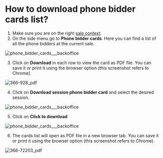 # How to download phone bidder cards list?

1. Make sure you are on the right [sale context](../sale/sale-context.md). 
2. On the side menu go to **Phone bidder cards**.
Here you can find a list of all the phone bidders at the current sale.

![phone_bidder_cards___backoffice](https://user-images.githubusercontent.com/20393485/46948541-2386cf80-d087-11e8-97a0-1b77501e3b59.jpg)

3. Click on **Download** in each row to view the card as PDF file. You can save it or print it using the browser option (this screenshot refers to Chrome).

![366-928_pdf](https://user-images.githubusercontent.com/20393485/46948794-e5d67680-d087-11e8-980b-ef3acf14ae84.jpg)

4. Click on **Download session phone bidder card** and select the desired session.

![phone_bidder_cards___backoffice](https://user-images.githubusercontent.com/20393485/46948925-5a111a00-d088-11e8-87d7-bca8591e61cb.jpg)

5. Click on **Click to download**

![phone_bidder_cards___backoffice](https://user-images.githubusercontent.com/20393485/46949148-136fef80-d089-11e8-97aa-e96f5c513c2a.jpg)

6. The cards list will open as PDF file in a new browser tab. You can save it or print it using the browser option (this screenshot refers to Chrome).

![366-72203_pdf](https://user-images.githubusercontent.com/20393485/46949309-a3ae3480-d089-11e8-9da3-113993edfbc2.jpg)
